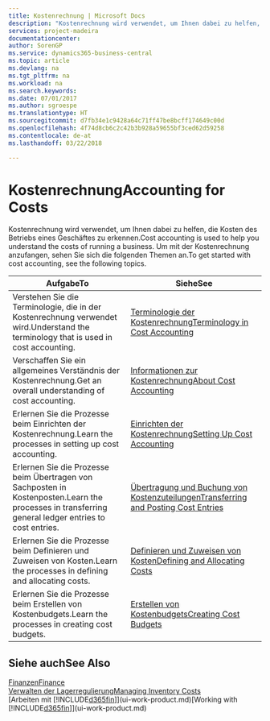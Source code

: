 ```yaml
---
title: Kostenrechnung | Microsoft Docs
description: "Kostenrechnung wird verwendet, um Ihnen dabei zu helfen, die Kosten des Betriebs eines Geschäftes zu erkennen. Um mit der Kostenrechnung anzufangen, sehen Sie sich die folgenden Themen an."
services: project-madeira
documentationcenter: 
author: SorenGP
ms.service: dynamics365-business-central
ms.topic: article
ms.devlang: na
ms.tgt_pltfrm: na
ms.workload: na
ms.search.keywords: 
ms.date: 07/01/2017
ms.author: sgroespe
ms.translationtype: HT
ms.sourcegitcommit: d7fb34e1c9428a64c71ff47be8bcff174649c00d
ms.openlocfilehash: 4f74d8cb6c2c42b3b928a59655bf3ced62d59258
ms.contentlocale: de-at
ms.lasthandoff: 03/22/2018

---
```

# <a name="accounting-for-costs"></a><span data-ttu-id="fc52b-104">Kostenrechnung</span><span class="sxs-lookup"><span data-stu-id="fc52b-104">Accounting for Costs</span></span>
<span data-ttu-id="fc52b-105">Kostenrechnung wird verwendet, um Ihnen dabei zu helfen, die Kosten des Betriebs eines Geschäftes zu erkennen.</span><span class="sxs-lookup"><span data-stu-id="fc52b-105">Cost accounting is used to help you understand the costs of running a business.</span></span> <span data-ttu-id="fc52b-106">Um mit der Kostenrechnung anzufangen, sehen Sie sich die folgenden Themen an.</span><span class="sxs-lookup"><span data-stu-id="fc52b-106">To get started with cost accounting, see the following topics.</span></span>  

|<span data-ttu-id="fc52b-107">Aufgabe</span><span class="sxs-lookup"><span data-stu-id="fc52b-107">To</span></span>|<span data-ttu-id="fc52b-108">Siehe</span><span class="sxs-lookup"><span data-stu-id="fc52b-108">See</span></span>|  
|--------|---------|  
|<span data-ttu-id="fc52b-109">Verstehen Sie die Terminologie, die in der Kostenrechnung verwendet wird.</span><span class="sxs-lookup"><span data-stu-id="fc52b-109">Understand the terminology that is used in cost accounting.</span></span>|[<span data-ttu-id="fc52b-110">Terminologie der Kostenrechnung</span><span class="sxs-lookup"><span data-stu-id="fc52b-110">Terminology in Cost Accounting</span></span>](finance-terminology-in-cost-accounting.md)|  
|<span data-ttu-id="fc52b-111">Verschaffen Sie ein allgemeines Verständnis der Kostenrechnung.</span><span class="sxs-lookup"><span data-stu-id="fc52b-111">Get an overall understanding of cost accounting.</span></span>|[<span data-ttu-id="fc52b-112">Informationen zur Kostenrechnung</span><span class="sxs-lookup"><span data-stu-id="fc52b-112">About Cost Accounting</span></span>](finance-about-cost-accounting.md)|  
|<span data-ttu-id="fc52b-113">Erlernen Sie die Prozesse beim Einrichten der Kostenrechnung.</span><span class="sxs-lookup"><span data-stu-id="fc52b-113">Learn the processes in setting up cost accounting.</span></span>|[<span data-ttu-id="fc52b-114">Einrichten der Kostenrechnung</span><span class="sxs-lookup"><span data-stu-id="fc52b-114">Setting Up Cost Accounting</span></span>](finance-set-up-cost-accounting.md)|  
|<span data-ttu-id="fc52b-115">Erlernen Sie die Prozesse beim Übertragen von Sachposten in Kostenposten.</span><span class="sxs-lookup"><span data-stu-id="fc52b-115">Learn the processes in transferring general ledger entries to cost entries.</span></span>|[<span data-ttu-id="fc52b-116">Übertragung und Buchung von Kostenzuteilungen</span><span class="sxs-lookup"><span data-stu-id="fc52b-116">Transferring and Posting Cost Entries</span></span>](finance-transfer-and-post-cost-entries.md)|  
|<span data-ttu-id="fc52b-117">Erlernen Sie die Prozesse beim Definieren und Zuweisen von Kosten.</span><span class="sxs-lookup"><span data-stu-id="fc52b-117">Learn the processes in defining and allocating costs.</span></span>|[<span data-ttu-id="fc52b-118">Definieren und Zuweisen von Kosten</span><span class="sxs-lookup"><span data-stu-id="fc52b-118">Defining and Allocating Costs</span></span>](finance-define-and-allocate-costs.md)|  
|<span data-ttu-id="fc52b-119">Erlernen Sie die Prozesse beim Erstellen von Kostenbudgets.</span><span class="sxs-lookup"><span data-stu-id="fc52b-119">Learn the processes in creating cost budgets.</span></span>|[<span data-ttu-id="fc52b-120">Erstellen von Kostenbudgets</span><span class="sxs-lookup"><span data-stu-id="fc52b-120">Creating Cost Budgets</span></span>](finance-create-cost-budgets.md)|  

## <a name="see-also"></a><span data-ttu-id="fc52b-121">Siehe auch</span><span class="sxs-lookup"><span data-stu-id="fc52b-121">See Also</span></span>  
[<span data-ttu-id="fc52b-122">Finanzen</span><span class="sxs-lookup"><span data-stu-id="fc52b-122">Finance</span></span>](finance.md)  
[<span data-ttu-id="fc52b-123">Verwalten der Lagerregulierung</span><span class="sxs-lookup"><span data-stu-id="fc52b-123">Managing Inventory Costs</span></span>](finance-manage-inventory-costs.md)  
<span data-ttu-id="fc52b-124">[Arbeiten mit [!INCLUDE[d365fin](includes/d365fin_md.md)]](ui-work-product.md)</span><span class="sxs-lookup"><span data-stu-id="fc52b-124">[Working with [!INCLUDE[d365fin](includes/d365fin_md.md)]](ui-work-product.md)</span></span>

